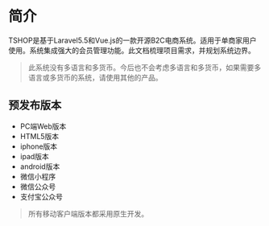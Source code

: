 # 简介

TSHOP是基于Laravel5.5和Vue.js的一款开源B2C电商系统。适用于单商家用户使用。系统集成强大的会员管理功能。此文档梳理项目需求，并规划系统边界。

> 此系统没有多语言和多货币。今后也不会考虑多语言和多货币，如果需要多语言或多货币的系统，请使用其他的产品。

## 预发布版本

- PC端Web版本
- HTML5版本
- iphone版本
- ipad版本
- android版本
- 微信小程序
- 微信公众号
- 支付宝公众号

> 所有移动客户端版本都采用原生开发。

